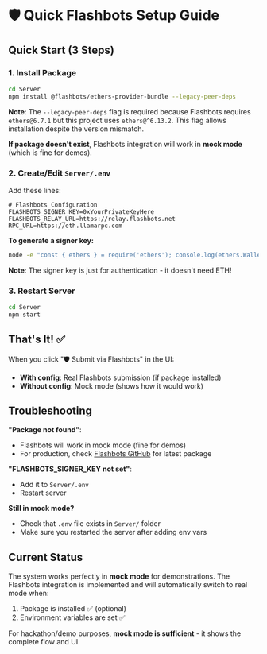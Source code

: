 # 🛡️ Quick Flashbots Setup Guide

## Quick Start (3 Steps)

### 1. Install Package
```bash
cd Server
npm install @flashbots/ethers-provider-bundle --legacy-peer-deps
```

**Note**: The `--legacy-peer-deps` flag is required because Flashbots requires `ethers@6.7.1` but this project uses `ethers@^6.13.2`. This flag allows installation despite the version mismatch.

**If package doesn't exist**, Flashbots integration will work in **mock mode** (which is fine for demos).

### 2. Create/Edit `Server/.env`

Add these lines:
```env
# Flashbots Configuration
FLASHBOTS_SIGNER_KEY=0xYourPrivateKeyHere
FLASHBOTS_RELAY_URL=https://relay.flashbots.net
RPC_URL=https://eth.llamarpc.com
```

**To generate a signer key:**
```bash
node -e "const { ethers } = require('ethers'); console.log(ethers.Wallet.createRandom().privateKey);"
```

**Note**: The signer key is just for authentication - it doesn't need ETH!

### 3. Restart Server
```bash
cd Server
npm start
```

## That's It! ✅

When you click "🛡️ Submit via Flashbots" in the UI:
- **With config**: Real Flashbots submission (if package installed)
- **Without config**: Mock mode (shows how it would work)

## Troubleshooting

**"Package not found"**: 
- Flashbots will work in mock mode (fine for demos)
- For production, check [Flashbots GitHub](https://github.com/flashbots/pm) for latest package

**"FLASHBOTS_SIGNER_KEY not set"**: 
- Add it to `Server/.env`
- Restart server

**Still in mock mode?**
- Check that `.env` file exists in `Server/` folder
- Make sure you restarted the server after adding env vars

## Current Status

The system works perfectly in **mock mode** for demonstrations. The Flashbots integration is implemented and will automatically switch to real mode when:
1. Package is installed ✅ (optional)
2. Environment variables are set ✅

For hackathon/demo purposes, **mock mode is sufficient** - it shows the complete flow and UI.


